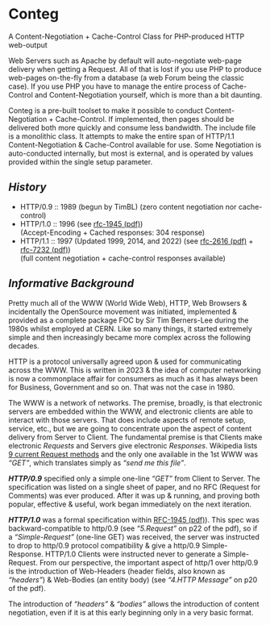 # Conteg
A Content-Negotiation + Cache-Control Class for PHP-produced HTTP web-output

Web Servers such as Apache by default will auto-negotiate web-page delivery when getting a Request. All of that is lost if you use PHP to produce web-pages on-the-fly from a database (a web Forum being the classic case). If you use PHP you have to manage the entire process of Cache-Control and Content-Negotiation yourself, which is more than a bit daunting.

Conteg is a pre-built toolset to make it possible to conduct Content-Negotiation + Cache-Control. If implemented, then pages should be delivered both more quickly and consume less bandwidth. The include file is a monolithic class. It attempts to make the entire span of HTTP/1.1 Content-Negotiation & Cache-Control available for use. Some Negotiation is auto-conducted internally, but most is external, and is operated by values provided within the single setup parameter.

## *History*
- HTTP/0.9 :: 1989 (begun by TimBL) (zero content negotiation nor cache-control)
- HTTP/1.0 :: 1996 (see [rfc-1945 (pdf)](https://github.com/alexkemp9/Conteg/blob/main/RFC/rfc-1945_HTTP-1.0.pdf))    
(Accept-Encoding + Cached responses: 304 response)
- HTTP/1.1 :: 1997 (Updated 1999, 2014, and 2022) (see [rfc-2616 (pdf)](https://github.com/alexkemp9/Conteg/blob/main/RFC/rfc-2616_HTTP-1.1.pdf) + [rfc-7232 (pdf)](https://github.com/alexkemp9/Conteg/blob/main/RFC/rfc-7232_HTTP-1.1.pdf))    
(full content negotiation + cache-control responses available)

## *Informative Background*
Pretty much all of the WWW (World Wide Web), HTTP, Web Browsers & incidentally the OpenSource movement was initiated, implemented & provided as a complete package FOC by Sir Tim Berners-Lee during the 1980s whilst employed at CERN. Like so many things, it started extremely simple and then increasingly became more complex across the following decades.
 
HTTP is a protocol universally agreed upon & used for communicating across the WWW. This is written in 2023 & the idea of computer networking is now a commonplace affair for consumers as much as it has always been for Business, Government and so on. That was not the case in 1980.

The WWW is a network of networks. The premise, broadly, is that electronic servers are embedded within the WWW, and electronic clients are able to interact with those servers. That does include aspects of remote setup, service, etc., but we are going to concentrate upon the aspect of content delivery from Server to Client. The fundamental premise is that Clients make electronic *Requests* and Servers give electronic *Responses*. Wikipedia lists [9 current Request methods](https://en.wikipedia.org/wiki/HTTP#Request_methods) and the only one available in the 1st WWW was *“GET”*, which translates simply as *“send me this file”*.

***HTTP/0.9*** specified only a simple one-line *“GET”* from Client to Server. The specification was listed on a single sheet of paper, and no RFC (Request for Comments) was ever produced. After it was up & running, and proving both popular, effective & useful, work began immediately on the next iteration.

***HTTP/1.0*** was a formal specification within [RFC-1945 (pdf)](https://github.com/alexkemp9/Conteg/blob/main/RFC/rfc-1945_HTTP-1.0.pdf)). This spec was backward-compatible to http/0.9 (see *“5.Request”* on p22 of the pdf), so if a *“Simple-Request”* (one-line GET) was received, the server was instructed to drop to http/0.9 protocol compatibility & give a http/0.9 Simple-Response. HTTP/1.0 Clients were instructed never to generate a Simple-Request. From our perspective, the important aspect of http/1 over http/0.9 is the introduction of Web-Headers (header fields, also known as *“headers”*) & Web-Bodies (an entity body) (see *“4.HTTP Message”* on p20 of the pdf).

The introduction of *“headers”* & *“bodies”* allows the introduction of content negotiation, even if it is at this early beginning only in a very basic format.

